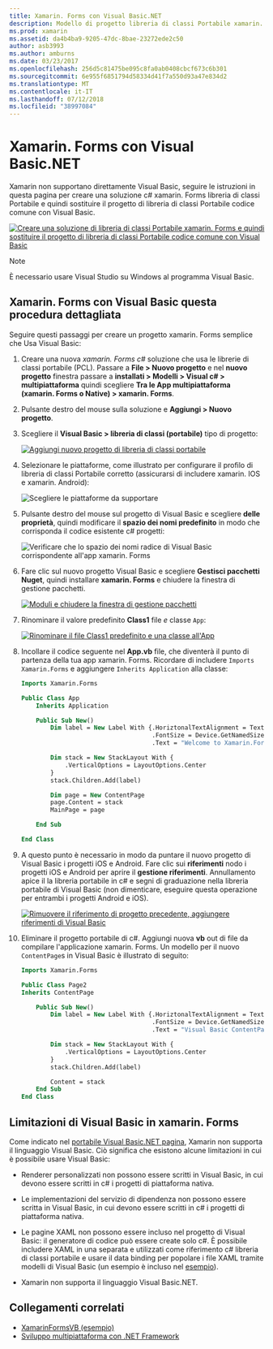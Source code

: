 ```yaml
---
title: Xamarin. Forms con Visual Basic.NET
description: Modello di progetto libreria di classi Portabile xamarin. Forms può essere modificato per usare Visual Basic per l'assembly principale, in modo efficace consente di compilare App per dispositivi mobili multipiattaforma con Visual Basic.NET.
ms.prod: xamarin
ms.assetid: da4b4ba9-9205-47dc-8bae-23272ede2c50
author: asb3993
ms.author: amburns
ms.date: 03/23/2017
ms.openlocfilehash: 256d5c81475be095c8fa0ab0408cbcf673c6b301
ms.sourcegitcommit: 6e955f6851794d58334d41f7a550d93a47e834d2
ms.translationtype: MT
ms.contentlocale: it-IT
ms.lasthandoff: 07/12/2018
ms.locfileid: "38997084"
---
```

# <a name="xamarinforms-using-visual-basicnet"></a>Xamarin. Forms con Visual Basic.NET

Xamarin non supportano direttamente Visual Basic, seguire le istruzioni in questa pagina per creare una soluzione c# xamarin. Forms libreria di classi Portabile e quindi sostituire il progetto di libreria di classi Portabile codice comune con Visual Basic.

[![](xamarin-forms-images/hero-sml.png "Creare una soluzione di libreria di classi Portabile xamarin. Forms e quindi sostituire il progetto di libreria di classi Portabile codice comune con Visual Basic")](xamarin-forms-images/hero.png#lightbox)

> [!NOTE]
> È necessario usare Visual Studio su Windows al programma Visual Basic.

## <a name="xamarinforms-with-visual-basic-walkthrough"></a>Xamarin. Forms con Visual Basic questa procedura dettagliata

Seguire questi passaggi per creare un progetto xamarin. Forms semplice che Usa Visual Basic:

1. Creare una nuova *xamarin. Forms c#* soluzione che usa le librerie di classi portabile (PCL).
Passare a **File > Nuovo progetto** e nel **nuovo progetto** finestra passare a **installati > Modelli > Visual c# > multipiattaforma** quindi scegliere  **Tra le App multipiattaforma (xamarin. Forms o Native) > xamarin. Forms**.

2. Pulsante destro del mouse sulla soluzione e **Aggiungi > Nuovo progetto**.

3. Scegliere il **Visual Basic > libreria di classi (portabile)** tipo di progetto:

   [![](xamarin-forms-images/add-vb-2-sml.png "Aggiungi nuovo progetto di libreria di classi portabile")](xamarin-forms-images/add-vb-2.png#lightbox)

4. Selezionare le piattaforme, come illustrato per configurare il profilo di libreria di classi Portabile corretto (assicurarsi di includere xamarin. IOS e xamarin. Android):

   ![](xamarin-forms-images/add-vb-3-sml.png "Scegliere le piattaforme da supportare")

5. Pulsante destro del mouse sul progetto di Visual Basic e scegliere **delle proprietà**, quindi modificare il **spazio dei nomi predefinito** in modo che corrisponda il codice esistente c# progetti:

   ![](xamarin-forms-images/add-vb-4s-sml.png "Verificare che lo spazio dei nomi radice di Visual Basic corrispondente all'app xamarin. Forms")

6. Fare clic sul nuovo progetto Visual Basic e scegliere **Gestisci pacchetti Nuget**, quindi installare **xamarin. Forms** e chiudere la finestra di gestione pacchetti.

   [![](xamarin-forms-images/add-vb-4-sml.png "Moduli e chiudere la finestra di gestione pacchetti")](xamarin-forms-images/add-vb-4.png#lightbox)

7. Rinominare il valore predefinito **Class1** file *e* classe `App`:

   [![](xamarin-forms-images/add-vb-5-sml.png "Rinominare il file Class1 predefinito e una classe all'App")](xamarin-forms-images/add-vb-5.png#lightbox)

8. Incollare il codice seguente nel **App.vb** file, che diventerà il punto di partenza della tua app xamarin. Forms. Ricordare di includere `Imports Xamarin.Forms` e aggiungere `Inherits Application` alla classe:

    ```vb 
    Imports Xamarin.Forms

    Public Class App
        Inherits Application

        Public Sub New()
            Dim label = New Label With {.HoriztonalTextAlignment = TextAlignment.Center,
                                        .FontSize = Device.GetNamedSize(NamedSize.Medium, GetType(Label)),
                                        .Text = "Welcome to Xamarin.Forms with Visual Basic.NET"}

            Dim stack = New StackLayout With {
                .VerticalOptions = LayoutOptions.Center
            }
            stack.Children.Add(label)

            Dim page = New ContentPage
            page.Content = stack
            MainPage = page

        End Sub

    End Class
    ```

9. A questo punto è necessario in modo da puntare il nuovo progetto di Visual Basic i progetti iOS e Android.
Fare clic sui **riferimenti** nodo i progetti iOS e Android per aprire il **gestione riferimenti**. Annullamento apice il la libreria portabile in c# e segni di graduazione nella libreria portabile di Visual Basic (non dimenticare, eseguire questa operazione per entrambi i progetti Android e iOS).

   [![](xamarin-forms-images/add-vb-8-sml.png "Rimuovere il riferimento di progetto precedente, aggiungere riferimenti di Visual Basic")](xamarin-forms-images/add-vb-8.png#lightbox)

10. Eliminare il progetto portabile di c#. Aggiungi nuova **vb** out di file da compilare l'applicazione xamarin. Forms. Un modello per il nuovo `ContentPage`s in Visual Basic è illustrato di seguito:

    ```vb
    Imports Xamarin.Forms

    Public Class Page2
    Inherits ContentPage

        Public Sub New()
            Dim label = New Label With {.HoriztonalTextAlignment = TextAlignment.Center,
                                        .FontSize = Device.GetNamedSize(NamedSize.Medium, GetType(Label)),
                                        .Text = "Visual Basic ContentPage"}

            Dim stack = New StackLayout With {
                .VerticalOptions = LayoutOptions.Center
            }
            stack.Children.Add(label)

            Content = stack
        End Sub
    End Class
    ```

## <a name="limitations-of-visual-basic-in-xamarinforms"></a>Limitazioni di Visual Basic in xamarin. Forms

Come indicato nel [portabile Visual Basic.NET pagina](~/cross-platform/platform/visual-basic/index.md), Xamarin non supporta il linguaggio Visual Basic. Ciò significa che esistono alcune limitazioni in cui è possibile usare Visual Basic:

 - Renderer personalizzati non possono essere scritti in Visual Basic, in cui devono essere scritti in c# i progetti di piattaforma nativa.

 - Le implementazioni del servizio di dipendenza non possono essere scritta in Visual Basic, in cui devono essere scritti in c# i progetti di piattaforma nativa.

 - Le pagine XAML non possono essere incluso nel progetto di Visual Basic: il generatore di codice può essere create solo c#. È possibile includere XAML in una separata e utilizzati come riferimento c# libreria di classi portabile e usare il data binding per popolare i file XAML tramite modelli di Visual Basic (un esempio è incluso nel [esempio](https://github.com/xamarin/mobile-samples/tree/master/VisualBasic/XamarinFormsVB/XamlPages)).

 - Xamarin non supporta il linguaggio Visual Basic.NET.

## <a name="related-links"></a>Collegamenti correlati

- [XamarinFormsVB (esempio)](https://github.com/xamarin/mobile-samples/tree/master/VisualBasic/XamarinFormsVB)
- [Sviluppo multipiattaforma con .NET Framework](https://docs.microsoft.com/dotnet/standard/cross-platform/)
